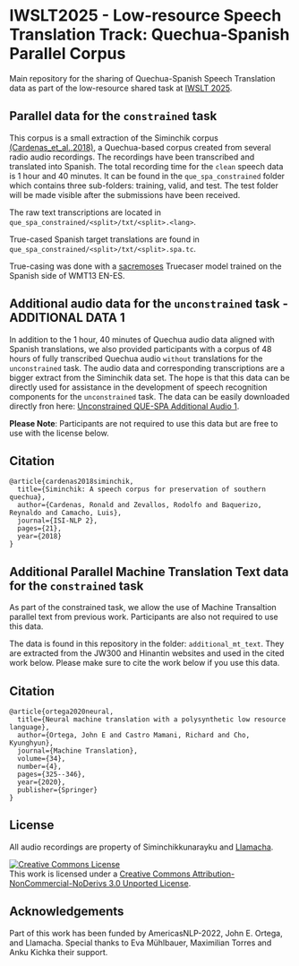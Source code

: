 # IWSLT2025 - Low-resource Speech Translation Track: Quechua-Spanish Parallel Corpus

Main repository for the sharing of Quechua-Spanish Speech Translation data as part of the low-resource shared task at [IWSLT 2025](https://iwslt.org/2024/low-resource).

## Parallel data for the `constrained` task

This corpus is a small extraction of the Siminchik corpus [(Cardenas_et_al.,2018)](http://lrec-conf.org/workshops/lrec2018/W14/pdf/book_of_proceedings.pdf#page=28), a Quechua-based corpus created from several radio audio recordings. The recordings have been transcribed and translated into Spanish. The total recording time for the `clean` speech data is 1 hour and 40 minutes. It can be found in the `que_spa_constrained` folder which contains three sub-folders: training, valid, and test. The test folder will be made visible after the submissions have been received.

The raw text transcriptions are located in `que_spa_constrained/<split>/txt/<split>.<lang>`.

True-cased Spanish target translations are found in `que_spa_constrained/<split>/txt/<split>.spa.tc`.

True-casing was done with a [sacremoses](https://github.com/alvations/sacremoses) Truecaser model trained on the Spanish side of WMT13 EN-ES.



## Additional audio data for the `unconstrained` task - ADDITIONAL DATA 1

In addition to the 1 hour, 40 minutes of Quechua audio data aligned with Spanish translations, we also provided
participants with a corpus of 48 hours of fully transcribed Quechua audio `without` translations for the `unconstrained`
task. The audio data and corresponding transcriptions are a bigger extract from the Siminchik data set. The hope is that
this data can be directly used for assistance in the development of speech recognition components for the `unconstrained`
task.  The data can be easily downloaded directly fron here:  [Unconstrained QUE-SPA Additional Audio 1](https://drive.google.com/file/d/1ZwBE5LlwCHJaxkAw2IM97hkh-NFO-k0C/view?usp=sharing).

**Please Note**: Participants are not required to use this data but are free to use with the license below.

<!--  
## Additional audio data `with translations` for the `unconstrained` task - ADDITIONAL DATA 2

Participants are not required to use any of this data.

This secondary data set is currently in incubation stage and after further testing will be used in next year's challenge. We offer this secondary audio date `with translations` as additional data for the `unconstrained` task. We are highly interested in feedback about this data, please contact John E. Ortega (j.ortega [email symbol] northeastern.edu) and Rodolfo Zevallos (rodolfojoel.zevallos [email symbol] upf.edu) if you plan on using this data. 

This secondary corpus contains the Spanish translations of the Huqariq corpus [(Zevallos et al.,2022)](https://arxiv.org/abs/2207.05498). It is comprised of about 3 hours of Quechua audio with their transcriptions and translations into Spanish. The data can be easily downloaded directly from here: [Unconstrained QUE-SPA Additonal Audio 2](https://github.com/Llamacha/quechua_spanish_speech_translation_corpus).

**Please Note**: Participants are not required to use this data but are free to use with the license below.

-->

## Citation 

```
@article{cardenas2018siminchik,
  title={Siminchik: A speech corpus for preservation of southern quechua},
  author={Cardenas, Ronald and Zevallos, Rodolfo and Baquerizo, Reynaldo and Camacho, Luis},
  journal={ISI-NLP 2},
  pages={21},
  year={2018}
}
```


## Additional Parallel Machine Translation Text data for the `constrained` task

As part of the constrained task, we allow the use of Machine Transaltion parallel text from previous work.
Participants are also not required to use this data.

The data is found in this repository in the folder: `additional_mt_text`.
They are extracted from the JW300 and Hinantin websites and used in the cited work below.
Please make sure to cite the work below if you use this data.


## Citation 

```
@article{ortega2020neural,
  title={Neural machine translation with a polysynthetic low resource language},
  author={Ortega, John E and Castro Mamani, Richard and Cho, Kyunghyun},
  journal={Machine Translation},
  volume={34},
  number={4},
  pages={325--346},
  year={2020},
  publisher={Springer}
}
```

## License
All audio recordings are property of Siminchikkunarayku and [Llamacha](https://llamacha.pe).

<a rel="license" href="http://creativecommons.org/licenses/by-nc-nd/3.0/"><img alt="Creative Commons License" style="border-width:0" src="https://i.creativecommons.org/l/by-nc-nd/3.0/88x31.png" /></a><br />This work is licensed under a <a rel="license" href="http://creativecommons.org/licenses/by-nc-nd/3.0/">Creative Commons Attribution-NonCommercial-NoDerivs 3.0 Unported License</a>.

## Acknowledgements

Part of this work has been funded by AmericasNLP-2022, John E. Ortega, and Llamacha. Special thanks to Eva Mühlbauer, Maximilian Torres and Anku Kichka their support.
